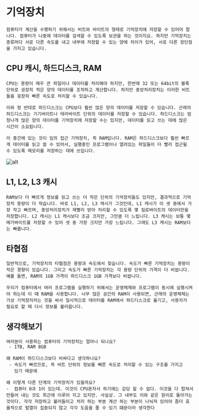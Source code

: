 기억장치
=======
    컴퓨터가 계산을 수행하기 위해서는 비트와 바이트의 형태로 기억장치에 저장할 수 있어야 합니다. 컴퓨터가 나중에 데이터를 검색할 수 있도록 보관을 하는 것이지요. 하지만 기억장치는 종류마다 서로 다른 속도를 내고 내부에 저장할 수 있는 양에 차이가 있어, 서로 다른 장단점을 가지고 있습니다.

## CPU 캐시, 하드디스크, RAM

    CPU는 용량이 매우 큰 파일이나 데이터를 처리해야 하지만, 한번에 32 또는 64bit의 블록 단위로 굉장히 적은 양의 데이터를 조작하고 계산합니다. 하지만 중앙처리장치는 이러한 비트들을 굉장히 빠른 속도로 처리할 수 있습니다.

    이와 정 반대로 하드디스크는 CPU보다 훨씬 많은 양의 데이터를 저장할 수 있습니다. 근래의 하드디스크는 기기바이트나 테라바이트 단위의 데이터를 저장할 수 있습니다. 하드디스크는 엄청나게 많은 양의 데이터를 기억장치에 저장할 수는 있지만, 데이터를 읽고 쓰는 데에 많은 시간이 소요됩니다.

    이 중간에 있는 것이 임의 접근 기억장치, 즉 RAM입니다. RAM은 하드디스크보다 훨씬 빠르게 데이터를 읽고 쓸 수 있어서, 실행중인 프로그램이나 열려있는 파일들이 더 빨리 접근될 수 있도록 메모리를 저장하는 데에 쓰입니다.
![alt](https://cphinf.pstatic.net/mooc/20170719_78/1500447827164ht9MM_PNG/1.3_-01.png?type=w760)

## L1, L2, L3 캐시
    RAM보다 더 빠르게 정보를 읽고 쓰는 더 작은 단위의 기억장치들도 있지만, 결과적으로 기억장치 용량이 더 작습니다. 바로 L1, L2, L3 캐시가 그것인데, L1 캐시가 이 셋 중에서 가장 작고 빠르며, 중앙처리장치가 재빨리 받아 처리할 수 있도록 몇 킬로바이트의 데이터만을 저장합니다. L2 캐시는 L1 캐시보다 조금 크지만, 그만큼 더 느립니다. L3 캐시는 보통 몇 메가바이트를 저장할 수 있어 셋 중 가장 크지만 가장 느립니다. 그래도 L3 캐시는 RAM보다는 빠릅니다.  

## 타협점
    일반적으로, 기억장치의 타협점은 용량과 속도에서 찾습니다. 속도가 빠른 기억장치는 용량이 작은 경향이 있습니다. 그리고 속도가 빠른 기억장치는 각 용량 단위의 가격이 더 비쌉니다. 예를 들면, RAM의 1GB 가격이 하드디스크 1GB 가격보다 비쌉니다.

    우리가 컴퓨터에서 여러 프로그램을 실행하기 위해서는 운영체제와 프로그램이 동시에 실행시켜야 하는데 이 때 RAM을 사용합니다. 너무 많은 공간의 RAM이 사용되면, 근래의 운영체제는 가상 기억장치라는 것을 써서 일시적으로 데이터를 RAM에서 하드디스크로 옮기고, 사용자가 필요로 할 때 다시 정보를 불러옵니다.

## 생각해보기
    여러분이 사용하는 컴퓨터의 기억장치는 얼마나 되나요?
     - 1TB, RAM 8GB

    왜 RAM이 하드디스크보다 비싸다고 생각하나요?
     - 속도가 빠르므로, 즉 비트 단위의 정보를 빠른 속도로 처리할 수 있는 구조를 가지고 
       있기 때문에

    왜 이렇게 다른 단계의 기억장치가 있을까요?
    -  컴퓨터 0과 1이 있는데. 이것이 CPU혼자서 하기에는 감당 할 수 없다. 이것을 다 합쳐서 만들어 내는 것도 최근에 이루어 지고 있지만. 사실상. 그 내부도 이와 같은 원리로 돌아가는 것이다. 각각 저장하고 불러들이고 처리 하는 부분 계산 하는 부분이 나눠져 있어야 좀더 효율적으로 발열이 집중되지 않고 각각 도움을 줄 수 있기 떄문이라 생각한다